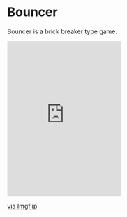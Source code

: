 # Bouncer
 Bouncer is a brick breaker type game.
 
 
<div style="width:260px;max-width:100%;"><div style="height:0;padding-bottom:137.31%;position:relative;"><iframe width="260" height="357" style="position:absolute;top:0;left:0;width:100%;height:100%;" frameBorder="0" src="https://imgflip.com/embed/4ro427"></iframe></div><p><a href="https://imgflip.com/gif/4ro427">via Imgflip</a></p></div>
 
 

